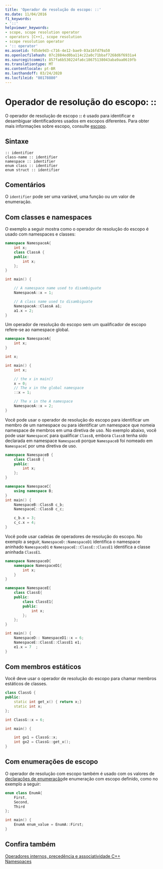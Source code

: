 ```yaml
---
title: 'Operador de resolução do escopo: ::'
ms.date: 11/04/2016
f1_keywords:
- '::'
helpviewer_keywords:
- scope, scope resolution operator
- operators [C++], scope resolution
- scope resolution operator
- ':: operator'
ms.assetid: fd5de9d3-c716-4e12-bae9-03a16fd79a50
ms.openlocfilehash: 07c2884ed0ba114c22a0c71bbaf7268d6f6931a4
ms.sourcegitcommit: 857fa6b530224fa6c18675138043aba9aa0619fb
ms.translationtype: MT
ms.contentlocale: pt-BR
ms.lasthandoff: 03/24/2020
ms.locfileid: "80178880"
---
```

# <a name="scope-resolution-operator-"></a>Operador de resolução do escopo: ::

O operador de resolução de escopo **::** é usado para identificar e desambiguar identificadores usados em escopos diferentes. Para obter mais informações sobre escopo, consulte [escopo](../cpp/scope-visual-cpp.md).

## <a name="syntax"></a>Sintaxe

```
:: identifier
class-name :: identifier
namespace :: identifier
enum class :: identifier
enum struct :: identifier
```

## <a name="remarks"></a>Comentários

O `identifier` pode ser uma variável, uma função ou um valor de enumeração.

## <a name="with-classes-and-namespaces"></a>Com classes e namespaces

O exemplo a seguir mostra como o operador de resolução do escopo é usado com namespaces e classes:

```cpp
namespace NamespaceA{
    int x;
    class ClassA {
    public:
        int x;
    };
}

int main() {

    // A namespace name used to disambiguate
    NamespaceA::x = 1;

    // A class name used to disambiguate
    NamespaceA::ClassA a1;
    a1.x = 2;
}
```

Um operador de resolução do escopo sem um qualificador de escopo refere-se ao namespace global.

```cpp
namespace NamespaceA{
    int x;
}

int x;

int main() {
    int x;

    // the x in main()
    x = 0;
    // The x in the global namespace
    ::x = 1;

    // The x in the A namespace
    NamespaceA::x = 2;
}
```

Você pode usar o operador de resolução do escopo para identificar um membro de um namespace ou para identificar um namespace que nomeia namespace de membros em uma diretiva de uso. No exemplo abaixo, você pode usar `NamespaceC` para qualificar `ClassB`, embora `ClassB` tenha sido declarada em namespace `NamespaceB` porque `NamespaceB` foi nomeado em `NamespaceC` por uma diretiva de uso.

```cpp
namespace NamespaceB {
    class ClassB {
    public:
        int x;
    };
}

namespace NamespaceC{
    using namespace B;
}
int main() {
    NamespaceB::ClassB c_b;
    NamespaceC::ClassB c_c;

    c_b.x = 3;
    c_c.x = 4;
}
```

Você pode usar cadeias de operadores de resolução do escopo. No exemplo a seguir, `NamespaceD::NamespaceD1` identifica o namespace aninhado `NamespaceD1` e `NamespaceE::ClassE::ClassE1` identifica a classe aninhada `ClassE1`.

```cpp
namespace NamespaceD{
    namespace NamespaceD1{
        int x;
    }
}

namespace NamespaceE{
    class ClassE{
    public:
        class ClassE1{
        public:
            int x;
        };
    };
}

int main() {
    NamespaceD:: NamespaceD1::x = 6;
    NamespaceE::ClassE::ClassE1 e1;
    e1.x = 7  ;
}
```

## <a name="with-static-members"></a>Com membros estáticos

Você deve usar o operador de resolução do escopo para chamar membros estáticos de classes.

```cpp
class ClassG {
public:
    static int get_x() { return x;}
    static int x;
};

int ClassG::x = 6;

int main() {

    int gx1 = ClassG::x;
    int gx2 = ClassG::get_x();
}
```

## <a name="with-scoped-enumerations"></a>Com enumerações de escopo

O operador de resolução com escopo também é usado com os valores de [declarações de enumeração](../cpp/enumerations-cpp.md)de enumeração com escopo definido, como no exemplo a seguir:

```cpp
enum class EnumA{
    First,
    Second,
    Third
};

int main() {
    EnumA enum_value = EnumA::First;
}
```

## <a name="see-also"></a>Confira também

[Operadores internos, precedência e associatividade C++](../cpp/cpp-built-in-operators-precedence-and-associativity.md)<br/>
[Namespaces](../cpp/namespaces-cpp.md)
